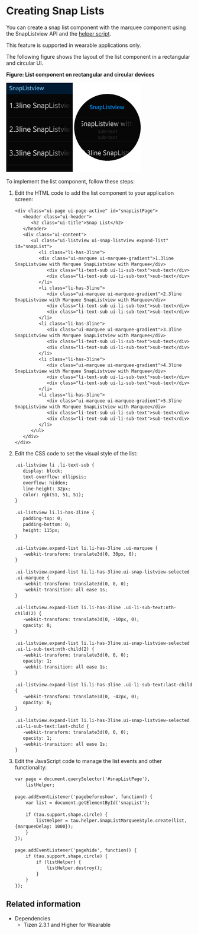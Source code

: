 # Creating Snap Lists

You can create a snap list component with the marquee component using the SnapListview API and the [helper script](helper.md).

This feature is supported in wearable applications only.

The following figure shows the layout of the list component in a rectangular and circular UI.

**Figure: List component on rectangular and circular devices**

![List component on a rectangular device](./media/rectangular_list.png) ![List component on a circular device](./media/round_list.png)

To implement the list component, follow these steps:

1. Edit the HTML code to add the list component to your application screen:

   ```
   <div class="ui-page ui-page-active" id="snapListPage">
      <header class="ui-header">
         <h2 class="ui-title">Snap List</h2>
      </header>
      <div class="ui-content">
         <ul class="ui-listview ui-snap-listview expand-list" id="snapList">
            <li class="li-has-3line">
            <div class="ui-marquee ui-marquee-gradient">1.3line SnapListview with Marquee SnapListview with Marquee</div>
               <div class="li-text-sub ui-li-sub-text">sub-text</div>
               <div class="li-text-sub ui-li-sub-text">sub-text</div>
            </li>
            <li class="li-has-3line">
               <div class="ui-marquee ui-marquee-gradient">2.3line SnapListview with Marquee SnapListview with Marquee</div>
               <div class="li-text-sub ui-li-sub-text">sub-text</div>
               <div class="li-text-sub ui-li-sub-text">sub-text</div>
            </li>
            <li class="li-has-3line">
               <div class="ui-marquee ui-marquee-gradient">3.3line SnapListview with Marquee SnapListview with Marquee</div>
               <div class="li-text-sub ui-li-sub-text">sub-text</div>
               <div class="li-text-sub ui-li-sub-text">sub-text</div>
            </li>
            <li class="li-has-3line">
               <div class="ui-marquee ui-marquee-gradient">4.3line SnapListview with Marquee SnapListview with Marquee</div>
               <div class="li-text-sub ui-li-sub-text">sub-text</div>
               <div class="li-text-sub ui-li-sub-text">sub-text</div>
            </li>
            <li class="li-has-3line">
               <div class="ui-marquee ui-marquee-gradient">5.3line SnapListview with Marquee SnapListview with Marquee</div>
               <div class="li-text-sub ui-li-sub-text">sub-text</div>
               <div class="li-text-sub ui-li-sub-text">sub-text</div>
            </li>
         </ul>
      </div>
   </div>
   ```

2. Edit the CSS code to set the visual style of the list:

   ```
   .ui-listview li .li-text-sub {
      display: block;
      text-overflow: ellipsis;
      overflow: hidden;
      line-height: 32px;
      color: rgb(51, 51, 51);
   }

   .ui-listview li.li-has-3line {
      padding-top: 0;
      padding-bottom: 0;
      height: 115px;
   }

   .ui-listview.expand-list li.li-has-3line .ui-marquee {
      -webkit-transform: translate3d(0, 30px, 0);
   }

   .ui-listview.expand-list li.li-has-3line.ui-snap-listview-selected .ui-marquee {
      -webkit-transform: translate3d(0, 0, 0);
      -webkit-transition: all ease 1s;
   }

   .ui-listview.expand-list li.li-has-3line .ui-li-sub-text:nth-child(2) {
      -webkit-transform: translate3d(0, -10px, 0);
      opacity: 0;
   }

   .ui-listview.expand-list li.li-has-3line.ui-snap-listview-selected .ui-li-sub-text:nth-child(2) {
      -webkit-transform: translate3d(0, 0, 0);
      opacity: 1;
      -webkit-transition: all ease 1s;
   }

   .ui-listview.expand-list li.li-has-3line .ui-li-sub-text:last-child {
      -webkit-transform: translate3d(0, -42px, 0);
      opacity: 0;
   }

   .ui-listview.expand-list li.li-has-3line.ui-snap-listview-selected .ui-li-sub-text:last-child {
      -webkit-transform: translate3d(0, 0, 0);
      opacity: 1;
      -webkit-transition: all ease 1s;
   }
   ```

3. Edit the JavaScript code to manage the list events and other functionality:

   ```
   var page = document.querySelector('#snapListPage'),
       listHelper;

   page.addEventListener('pagebeforeshow', function() {
       var list = document.getElementById('snapList');

       if (tau.support.shape.circle) {
           listHelper = tau.helper.SnapListMarqueeStyle.create(list, {marqueeDelay: 1000});
       }
   });

   page.addEventListener('pagehide', function() {
       if (tau.support.shape.circle) {
           if (listHelper) {
               listHelper.destroy();
           }
       }
   });
   ```

## Related information
* Dependencies
  - Tizen 2.3.1 and Higher for Wearable
